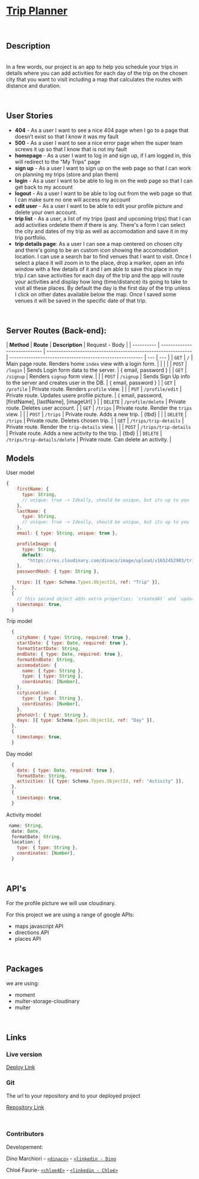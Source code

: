# [Trip Planner](https://ih-tripplanner.cyclic.app/)

<br>

## Description

<br> In a few words, our project is an app to help you schedule your trips in details where you can add activities for each day of the trip on the chosen city that you want to visit including a map that calculates the routes with distance and duration.

<br>

## User Stories

- **404** - As a user I want to see a nice 404 page when I go to a page that doesn’t exist so that I know it was my fault
- **500** - As a user I want to see a nice error page when the super team screws it up so that I know that is not my fault
- **homepage** - As a user I want to log in and sign up, if I am logged in, this will redirect to the "My Trips" page
- **sign up** - As a user I want to sign up on the web page so that I can work on planning my trips (store and plan them)
- **login** - As a user I want to be able to log in on the web page so that I can get back to my account
- **logout** - As a user I want to be able to log out from the web page so that I can make sure no one will access my account
- **edit user** - As a user I want to be able to edit your profile picture and delete your own account.
- **trip list** - As a user, a list of my trips (past and upcoming trips) that I can add activities ordelete them if there is any. There's a form I can select the city and dates of my trip as well as accomodation and save it in my trip portfolio.
- **trip details page**: As a user I can see a map centered on chosen city and there's going to be an custom icon showing the accomodation location. I can use a search bar to find venues that I want to visit. Once I select a place it will zoom in to the place, drop a marker, open an info window with a few details of it and I am able to save this place in my trip.I can save activities for each day of the trip and the app will route your activities and display how long (time/distance) its going to take to visit all these places.
  By default the day is the first day of the trip unless I click on other dates available below the map.
  Once I saved some venues it will be saved in the specific date of that trip.

<br>

## Server Routes (Back-end):

| **Method** | **Route**                    | **Description**                                               | Request - Body                                           |
| ---------- | ---------------------------- | ------------------------------------------------------------- | -------------------------------------------------------- | --- | --- |
| `GET`      | `/`                          | Main page route. Renders home `index` view with a login form. |                                                          |     |     |
| `POST`     | `/login`                     | Sends Login form data to the server.                          | { email, password }                                      |
| `GET`      | `/signup`                    | Renders `signup` form view.                                   |                                                          |
| `POST`     | `/signup`                    | Sends Sign Up info to the server and creates user in the DB.  | { email, password }                                      |
| `GET`      | `/profile`                   | Private route. Renders `profile` view.                        |                                                          |
| `PUT`      | `/profile/edit`              | Private route. Updates usere profile picture.                 | { email, password, [firstName], [lastName], [imageUrl] } |
| `DELETE`   | `/profile/delete`            | Private route. Deletes user account.                          |
| `GET`      | `/trips`                     | Private route. Render the `trips` view.                       |                                                          |
| `POST`     | `/trips`                     | Private route. Adds a new trip.                               | {tbd}                                                    |     |
| `DELETE`   | `/trips`                     | Private route. Deletes chosen trip.                           |
| `GET`      | `/trips/trip-details`        | Private route. Render the `trip-details` view.                |                                                          |
| `POST`     | `/trips/trip-details`        | Private route. Adds a new activity to the trip.               | {tbd}                                                    |
| `DELETE`   | `/trips/trip-details/delete` | Private route. Can delete an activity.                        |

## Models

User model

```javascript
{
    firstName: {
      type: String,
      // unique: true -> Ideally, should be unique, but its up to you
    },
    lastName: {
      type: String,
      // unique: true -> Ideally, should be unique, but its up to you
    },
    email: { type: String, unique: true },

    profileImage: {
      type: String,
      default:
        "https://res.cloudinary.com/dinaco/image/upload/v1652452983/trip-planner-project/no-pic_d1kqun.jpg",
    },
    passwordHash: { type: String },

    trips: [{ type: Schema.Types.ObjectId, ref: "Trip" }],
  },
  {
    // this second object adds extra properties: `createdAt` and `updatedAt`
    timestamps: true,
  }

```

Trip model

```javascript
  {
    cityName: { type: String, required: true },
    startDate: { type: Date, required: true },
    formatStartDate: String,
    endDate: { type: Date, required: true },
    formatEndDate: String,
    accomodation: {
      name: { type: String },
      type: { type: String },
      coordinates: [Number],
    },
    cityLocation: {
      type: { type: String },
      coordinates: [Number],
    },
    photoUrl: { type: String },
    days: [{ type: Schema.Types.ObjectId, ref: "Day" }],
  },
  {
    timestamps: true,
  }

```

Day model

```javascript
  {
    date: { type: Date, required: true },
    formatDate: String,
    activities: [{ type: Schema.Types.ObjectId, ref: "Activity" }],
  },
  {
    timestamps: true,
  }

```

Activity model

```javascript
 name: String,
  date: Date,
  formatDate: String,
  location: {
    type: { type: String },
    coordinates: [Number],
  }

```

<br>

## API's

For the profile picture we will use cloudinary.

For this project we are using a range of google APIs:

- maps javascript API
- directions API
- places API

<br>

## Packages

we are using:

- moment
- multer-storage-cloudinary
- multer

<br>

## Links

### Live version

[Deploy Link](https://ih-tripplanner.cyclic.app/)

### Git

The url to your repository and to your deployed project

[Repository Link](https://github.com/dinaco/trip-planner)

<br>

### Contributors

Developement:

Dino Marchiori - [`<dinaco>`](https://github.com/dinaco) - [`<linkedin - Dino`](https://www.linkedin.com/in/dino-marchiori/)

Chloé Faurie- [`<chloe4E>`](https://github.com/chloe4E) - [`<linkedin - Chloé>`](https://www.linkedin.com/in/chlo%C3%A9-faurie/)
